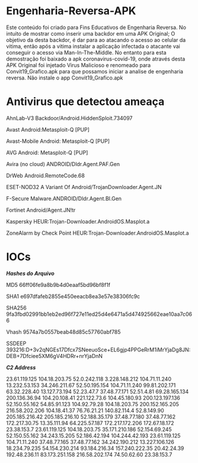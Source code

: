 # Engenharia-Reversa-APK
Este conteúdo foi criado para Fins Educativos de Engenharia Reversa. 
No intuito de mostrar como inserir uma backdor em uma APK Original;
O objetivo da desta backdor, é dar para ao atacando o acesso ao celular da vitima, então após a vitima instalar 
a aplicação infectada o atacante vai conseguir o acesso via Man-In-The-Middle.
No entanto para esta demostração foi baixado a apk coronavirus-covid-19, onde através desta APK Original 
foi injetado Virus Malicioso e renomeado para Convit19_Grafico.apk para que possamos iniciar a 
analise de engenharia reversa.
Não instale o app Convit19_Grafico.apk

# Antivirus que detectou ameaça
AhnLab-V3                  Backdoor/Android.HiddenSploit.734097

Avast                      Android:Metasploit-Q [PUP]

Avast-Mobile Android:      Metasploit-Q [PUP]

AVG Android:               Metasploit-Q [PUP]

Avira (no cloud)           ANDROID/Dldr.Agent.PAF.Gen

DrWeb                      Android.RemoteCode.68

ESET-NOD32                 A Variant Of Android/TrojanDownloader.Agent.JN

F-Secure                   Malware.ANDROID/Dldr.Agent.BI.Gen

Fortinet                   Android/Agent.JN!tr

Kaspersky                  HEUR:Trojan-Downloader.AndroidOS.Masplot.a

ZoneAlarm by Check Point   HEUR:Trojan-Downloader.AndroidOS.Masplot.a

# IOCs

***Hashes do Arquivo***

MD5 66ff06fe9a8b9b4d0eaaf5bd96bf8f1f

SHA1 e697dfafeb2855e450eeacb8ea3e57e38306fc9c

SHA256 9fa3fbd02991bb1eb2ed96f727e11ed25d4e6471a5d474925662eae10aa7c066

Vhash 9574a7b0557beab48d85c57760abf785

SSDEEP 393216:D+3v2qNGEs17Dfcx7SNeeuoSce+EL6gjp4PPGeRrM1iMrYjaDg8JN:DEB+7Dfciee5XM6gV4HDRr+nrYjaDnN

***C2 Address***

23.61.119.125 
104.18.203.75 
52.0.242.118 
3.228.148.212 
104.71.11.240 
13.232.53.153 
34.246.211.67 
52.50.195.154 
104.71.11.240 
99.81.202.171 
63.32.228.40 
13.127.73.194 
52.23.47.7 
37.48.77.171 
52.51.4.81
69.28.165.134
200.136.36.94
104.20.108.41
221.122.73.6
104.45.180.93
200.123.197.136
52.150.55.162
54.85.91.123
104.92.79.28
104.18.203.75
200.152.165.205
216.58.202.206
104.18.41.37
76.76.21.21
140.82.114.4
52.8.149.90
205.185.216.42
205.185.216.10
52.188.35.179
37.48.77.180
37.48.77.162
172.217.30.75
13.35.111.94
64.225.57.187
172.217.172.206
172.67.18.172
23.38.153.7
23.61.119.125
104.18.203.75
35.171.210.186
52.154.69.245
52.150.55.162
34.243.15.205
52.186.42.194
104.244.42.193
23.61.119.125
104.71.11.240
37.48.77.165
37.48.77.162
34.242.190.212
13.227.106.126
18.234.79.235
54.154.230.214
93.184.216.34
157.240.222.35
20.42.24.39
192.48.236.11
83.173.251.158
216.58.202.174
74.50.62.60
23.38.153.7

